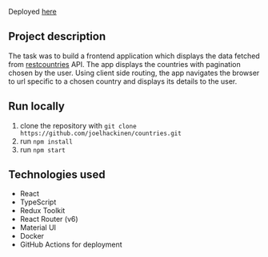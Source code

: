 Deployed [here](https://lively-sky-3924.fly.dev/)


## Project description
The task was to build a frontend application which displays the data fetched from [restcountries](https://restcountries.com/v3.1/all) API.
The app displays the countries with pagination chosen by the user. Using client side routing, the app navigates the browser to url specific to a chosen country and displays its details to the user.

## Run locally
1. clone the repository with `git clone https://github.com/joelhackinen/countries.git`
2. run `npm install`
3. run `npm start`

## Technologies used
- React
- TypeScript
- Redux Toolkit
- React Router (v6)
- Material UI
- Docker
- GitHub Actions for deployment

